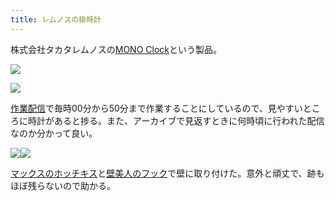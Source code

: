 ```yaml
---
title: レムノスの掛時計
---
```

株式会社タカタレムノスの[MONO Clock](https://www.amazon.co.jp/dp/B004UIT8BK)という製品。

![](https://lh3.googleusercontent.com/CJWPJWHACY-7GujJqic64I-qI7L2hmAO1ZBk9_rBaddbqMtn8-noy1e-AyTjBaGTsZhYiksCA3nSvx9Iqos_5lZZqJVarf1IeA-XFbpamv_CLD1mB6VuRbR3rjYkfip-4HjttTU4P5o_k9xaCA)

![](https://lh4.googleusercontent.com/wv-hPXPOSI8moI588jE1UFkqf8Ucn_kpfMQsxBxGdkvNnwQekXHULjQu2MYpSw6gS9U1XbJ2SWiXYCHNycXFwIhee5gf8C_1FDhQLGiZyQsvxsKW6ivehkOpgc-DDSNraLCWTt0eQD8xxhzHIw)

[作業配信](https://www.youtube.com/channel/UC5s-KpSDGzxWPWNv94PnJHw)で毎時00分から50分まで作業することにしているので、見やすいところに時計があると捗る。また、アーカイブで見返すときに何時頃に行われた配信なのか分かって良い。

![](https://lh5.googleusercontent.com/VfSE7KAI-O7YqLFJDNNjtRRacVQ9CYJOvO4jHc0aYAG7xIYFTZ7JQ_iW0C_WEgTwAFCa8nlLkjlj2Gri2N67MSXksSzc0_4hJnJufRBKwkFWveaEtoHTOqH40xpkMt9JhYOcEjiDAtd7rbXiVw)![](https://lh3.googleusercontent.com/c0Cn0sfSZHeWp1HgDYmb-25PEQrBZrHvyR3XT46OmcfUMbO2ohqPpRtMq2H4T0lwuQTfMM-NyIUnUkSjpOrqi0NXeSPNwWkX9dY3Fmp0KbqW0Hyq6-NTY8qG5ue8UyxzkfS0osvsxJTWIyDM8A)

[マックスのホッチキス](https://www.amazon.co.jp/dp/B000O9WRWG)と[壁美人のフック](https://www.amazon.co.jp/dp/B00CU78TDG)で壁に取り付けた。意外と頑丈で、跡もほぼ残らないので助かる。
